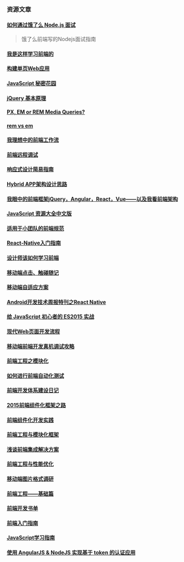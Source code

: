 ### 资源文章

#### [如何通过饿了么 Node.js 面试](https://elemefe.github.io/node-interview/#/sections/zh-cn/)
> 饿了么前端写的Nodejs面试指南

#### [我是这样学习前端的](https://github.com/icepy/_posts/issues/39)

#### [构建单页Web应用](https://github.com/xufei/blog/issues/5)

#### [JavaScript 秘密花园](http://bonsaiden.github.io/JavaScript-Garden/zh/)

#### [jQuery 基本原理](http://docs.huihoo.com/jquery/jquery-fundamentals/zh-cn/index.html)

#### [PX, EM or REM Media Queries?](http://zellwk.com/blog/media-query-units/)

#### [rem vs em](http://zellwk.com/blog/rem-vs-em/)

#### [我理想中的前端工作流](https://segmentfault.com/a/1190000004638228)

#### [前端远程调试](http://segmentfault.com/a/1190000004322742)

#### [响应式设计简易指南](http://geekplux.com/grid/)

#### [Hybrid APP架构设计思路](http://segmentfault.com/a/1190000004263182)

#### [我眼中的前端框架jQuery，Angular，React，Vue——以及我看前端架构](http://weibo.com/p/1001603924826640228007)

#### [JavaScript 资源大全中文版](http://gold.xitu.io/entry/5677d34700b0bf37ccc8f431)

#### [适用于小团队的前端规范](http://front-end-standards.com/)

#### [React-Native入门指南](https://github.com/vczero/react-native-lession)

#### [设计师该如何学习前端](http://mp.weixin.qq.com/s?__biz=MjM5MzA0OTkwMA==&mid=400639373&idx=2&sn=a784cb1887f8db0b7919abdbce660bf1&scene=0#wechat_redirect)

#### [移动端点击、触碰随记](http://f2e.souche.com/blog/-yi-dong-duan-dian-ji-hong-peng-sui-ji/)

#### [移动端自适应方案](http://f2e.souche.com/blog/yi-dong-duan-zi-gua-ying-fang-an/#clue)

#### [Android开发技术周报特刊之React Native](http://www.androidweekly.cn/android-dev-special-weekly-react-native/)

#### [给 JavaScript 初心者的 ES2015 实战](http://gank.io/post/564151c1f1df1210001c9161)

#### [现代Web页面开发流程](http://insights.thoughtworkers.org/modern-ui-development-workflow/)

#### [移动端前端开发真机调试攻略](http://www.anchengjian.com/post/3217ba_8c8e9f1)

#### [前端工程之模块化](http://fex.baidu.com/blog/2014/03/fis-module/)

#### [如何进行前端自动化测试](https://github.com/fouber/blog/issues/7)

#### [前端开发体系建设日记](https://github.com/fouber/blog/issues/2)

#### [2015前端组件化框架之路](https://github.com/xufei/blog/issues/19)

#### [前端组件化开发实践](http://tech.meituan.com/frontend-component-practice.html)

#### [前端工程与模块化框架](https://github.com/fouber/blog/issues/4)

#### [浅谈前端集成解决方案](https://github.com/fouber/blog/issues/1)

#### [前端工程与性能优化](https://github.com/fouber/blog/issues/3)

#### [移动端图片格式调研](http://blog.ibireme.com/2015/11/02/mobile_image_benchmark/)

#### [前端工程——基础篇](https://github.com/fouber/blog/issues/10)

#### [前端开发书单](https://github.com/javascript-society/javascript-path)

#### [前端入门指南](https://github.com/qiu-deqing/FE-learning)

#### [JavaScript学习指南](https://github.com/braziljs/js-the-right-way)

#### [使用 AngularJS & NodeJS 实现基于 token 的认证应用](http://zhuanlan.zhihu.com/FrontendMagazine/19920223)
